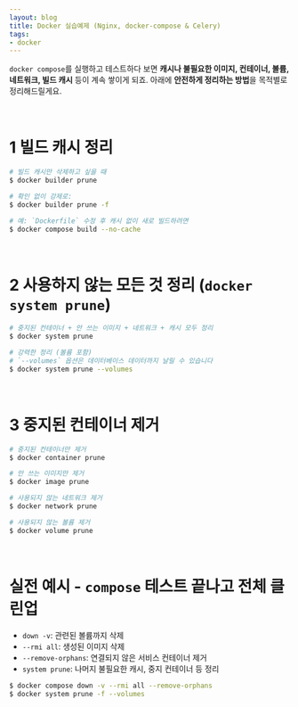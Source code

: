 ```yaml
---
layout: blog
title: Docker 실습예제 (Nginx, docker-compose & Celery)
tags:
- docker
---
```


`docker compose`를 실행하고 테스트하다 보면 **캐시나 불필요한 이미지, 컨테이너, 볼륨, 네트워크, 빌드 캐시** 등이 계속 쌓이게 되죠. 아래에 **안전하게 정리하는 방법**을 목적별로 정리해드릴게요.

<br/>

# 1 빌드 캐시 정리
```bash
# 빌드 캐시만 삭제하고 싶을 때
$ docker builder prune

# 확인 없이 강제로:
$ docker builder prune -f

# 예: `Dockerfile` 수정 후 캐시 없이 새로 빌드하려면
$ docker compose build --no-cache
```

<br/>

# 2 사용하지 않는 모든 것 정리 (`docker system prune`)
```bash
# 중지된 컨테이너 + 안 쓰는 이미지 + 네트워크 + 캐시 모두 정리
$ docker system prune

# 강력한 정리 (볼륨 포함)
# `--volumes` 옵션은 데이터베이스 데이터까지 날릴 수 있습니다
$ docker system prune --volumes
```

<br/>

# 3 중지된 컨테이너 제거
```bash
# 중지된 컨테이너만 제거
$ docker container prune

# 안 쓰는 이미지만 제거
$ docker image prune

# 사용되지 않는 네트워크 제거
$ docker network prune

# 사용되지 않는 볼륨 제거
$ docker volume prune
```

<br/>

# 실전 예시 - `compose` 테스트 끝나고 전체 클린업
- `down -v`: 관련된 볼륨까지 삭제
- `--rmi all`: 생성된 이미지 삭제
- `--remove-orphans`: 연결되지 않은 서비스 컨테이너 제거
- `system prune`: 나머지 불필요한 캐시, 중지 컨테이너 등 정리
```bash
$ docker compose down -v --rmi all --remove-orphans
$ docker system prune -f --volumes
```